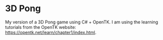 # 3D Pong

My version of a 3D Pong game using C# + OpenTK. I am using the learning tutorials from the OpenTK website: https://opentk.net/learn/chapter1/index.html.
